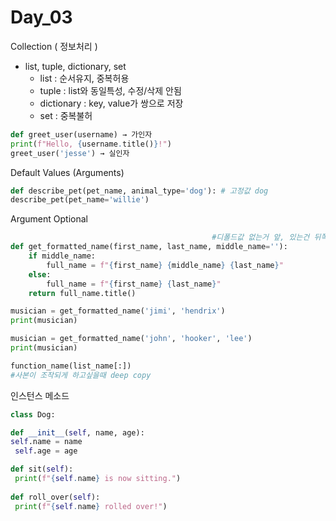 # Day_03

Collection ( 정보처리 )

- list, tuple, dictionary, set
    - list : 순서유지, 중복허용
    - tuple : list와 동일특성, 수정/삭제 안됨
    - dictionary : key, value가 쌍으로 저장
    - set : 중복불허

```python
def greet_user(username) → 가인자
print(f"Hello, {username.title()}!")
greet_user('jesse') → 실인자
```

Default Values (Arguments)

```python
def describe_pet(pet_name, animal_type='dog'): # 고정값 dog
describe_pet(pet_name='willie')
```

Argument Optional

```python
											 #디폴드값 없는거 앞, 있는건 뒤쪽으로 (마지막껀 값 전달 안함)
def get_formatted_name(first_name, last_name, middle_name=''):
	if middle_name:
		full_name = f"{first_name} {middle_name} {last_name}"
	else:
		full_name = f"{first_name} {last_name}"
	return full_name.title()

musician = get_formatted_name('jimi', 'hendrix')
print(musician)

musician = get_formatted_name('john', 'hooker', 'lee')
print(musician)
```

```python
function_name(list_name[:]) 
#사본이 조작되게 하고싶을때 deep copy
```

인스턴스 메소드

```python
class Dog:

def __init__(self, name, age):
self.name = name
 self.age = age

def sit(self):
 print(f"{self.name} is now sitting.")
 
def roll_over(self):
 print(f"{self.name} rolled over!")
```